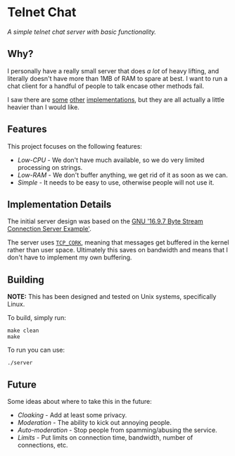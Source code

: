 # Telnet Chat

*A simple telnet chat server with basic functionality.*

## Why?

I personally have a really small server that does *a lot* of heavy lifting, and
literally doesn't have more than 1MB of RAM to spare at best. I want to run a
chat client for a handful of people to talk encase other methods fail.

I saw there are [some](https://lunatic.solutions/blog/lunatic-chat/)
[other](https://github.com/tywkeene/telnet-chat)
[implementations](https://github.com/stubee84/Telnet-Chat), but they are all
actually a little heavier than I would like.

## Features

This project focuses on the following features:

* *Low-CPU* - We don't have much available, so we do very limited processing on
strings.
* *Low-RAM* - We don't buffer anything, we get rid of it as soon as we can.
* *Simple* - It needs to be easy to use, otherwise people will not use it.

## Implementation Details

The initial server design was based on the [GNU '16.9.7 Byte Stream Connection
Server
Example'](https://www.gnu.org/software/libc/manual/html_node/Server-Example.html).

The server uses [`TCP_CORK`](https://baus.net/on-tcp_cork/), meaning that
messages get buffered in the kernel rather than user space. Ultimately this
saves on bandwidth and means that I don't have to implement my own buffering.

## Building

**NOTE:** This has been designed and tested on Unix systems, specifically
Linux.

To build, simply run:

    make clean
    make

To run you can use:

    ./server

## Future

Some ideas about where to take this in the future:

* *Cloaking* - Add at least some privacy.
* *Moderation* - The ability to kick out annoying people.
* *Auto-moderation* - Stop people from spamming/abusing the service.
* *Limits* - Put limits on connection time, bandwidth, number of connections,
etc.
